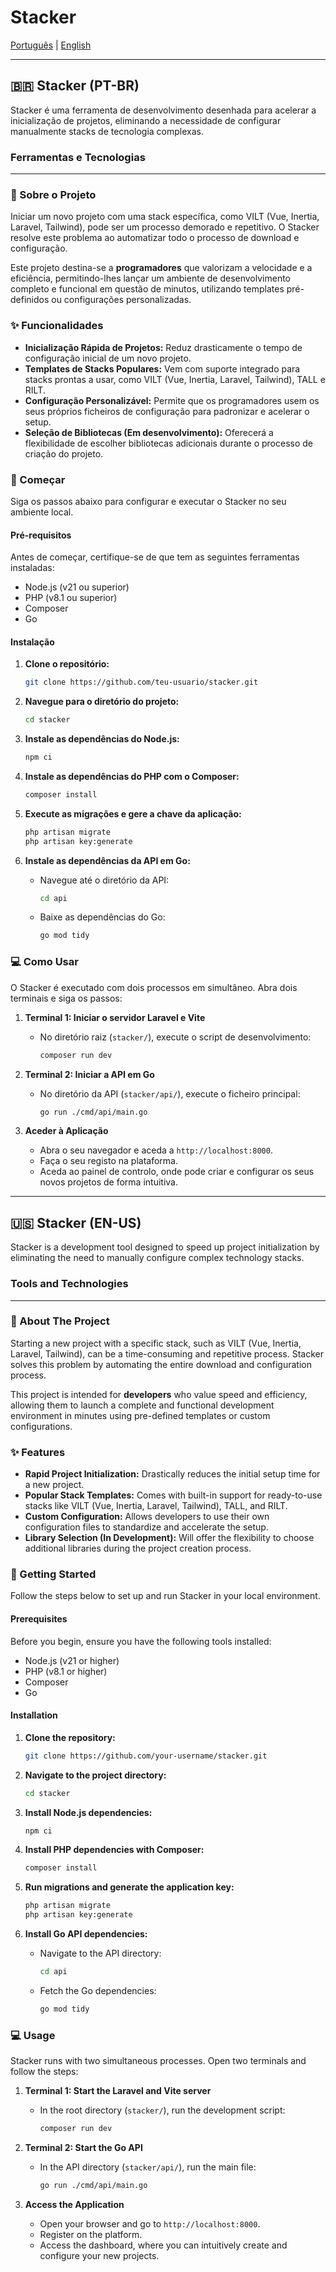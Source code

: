 # Stacker

[Português](https://www.google.com/search?q=%23-stacker-pt-br) | [English](https://www.google.com/search?q=%23-stacker-en-us)

-----

## 🇧🇷 Stacker (PT-BR)

Stacker é uma ferramenta de desenvolvimento desenhada para acelerar a inicialização de projetos, eliminando a necessidade de configurar manualmente stacks de tecnologia complexas.

### Ferramentas e Tecnologias

-----

### 🎯 Sobre o Projeto

Iniciar um novo projeto com uma stack específica, como VILT (Vue, Inertia, Laravel, Tailwind), pode ser um processo demorado e repetitivo. O Stacker resolve este problema ao automatizar todo o processo de download e configuração.

Este projeto destina-se a **programadores** que valorizam a velocidade e a eficiência, permitindo-lhes lançar um ambiente de desenvolvimento completo e funcional em questão de minutos, utilizando templates pré-definidos ou configurações personalizadas.

### ✨ Funcionalidades

  * **Inicialização Rápida de Projetos:** Reduz drasticamente o tempo de configuração inicial de um novo projeto.
  * **Templates de Stacks Populares:** Vem com suporte integrado para stacks prontas a usar, como VILT (Vue, Inertia, Laravel, Tailwind), TALL e RILT.
  * **Configuração Personalizável:** Permite que os programadores usem os seus próprios ficheiros de configuração para padronizar e acelerar o setup.
  * **Seleção de Bibliotecas (Em desenvolvimento):** Oferecerá a flexibilidade de escolher bibliotecas adicionais durante o processo de criação do projeto.

### 🚀 Começar

Siga os passos abaixo para configurar e executar o Stacker no seu ambiente local.

#### Pré-requisitos

Antes de começar, certifique-se de que tem as seguintes ferramentas instaladas:

  * Node.js (v21 ou superior)
  * PHP (v8.1 ou superior)
  * Composer
  * Go

#### Instalação

1.  **Clone o repositório:**

    ```sh
    git clone https://github.com/teu-usuario/stacker.git
    ```

2.  **Navegue para o diretório do projeto:**

    ```sh
    cd stacker
    ```

3.  **Instale as dependências do Node.js:**

    ```sh
    npm ci
    ```

4.  **Instale as dependências do PHP com o Composer:**

    ```sh
    composer install
    ```

5.  **Execute as migrações e gere a chave da aplicação:**

    ```sh
    php artisan migrate
    php artisan key:generate
    ```

6.  **Instale as dependências da API em Go:**

      * Navegue até o diretório da API:
        ```sh
        cd api
        ```
      * Baixe as dependências do Go:
        ```sh
        go mod tidy
        ```

### 💻 Como Usar

O Stacker é executado com dois processos em simultâneo. Abra dois terminais e siga os passos:

1.  **Terminal 1: Iniciar o servidor Laravel e Vite**

      * No diretório raiz (`stacker/`), execute o script de desenvolvimento:
        ```sh
        composer run dev
        ```

2.  **Terminal 2: Iniciar a API em Go**

      * No diretório da API (`stacker/api/`), execute o ficheiro principal:
        ```sh
        go run ./cmd/api/main.go
        ```

3.  **Aceder à Aplicação**

      * Abra o seu navegador e aceda a `http://localhost:8000`.
      * Faça o seu registo na plataforma.
      * Aceda ao painel de controlo, onde pode criar e configurar os seus novos projetos de forma intuitiva.

-----

## 🇺🇸 Stacker (EN-US)

Stacker is a development tool designed to speed up project initialization by eliminating the need to manually configure complex technology stacks.

### Tools and Technologies

-----

### 🎯 About The Project

Starting a new project with a specific stack, such as VILT (Vue, Inertia, Laravel, Tailwind), can be a time-consuming and repetitive process. Stacker solves this problem by automating the entire download and configuration process.

This project is intended for **developers** who value speed and efficiency, allowing them to launch a complete and functional development environment in minutes using pre-defined templates or custom configurations.

### ✨ Features

  * **Rapid Project Initialization:** Drastically reduces the initial setup time for a new project.
  * **Popular Stack Templates:** Comes with built-in support for ready-to-use stacks like VILT (Vue, Inertia, Laravel, Tailwind), TALL, and RILT.
  * **Custom Configuration:** Allows developers to use their own configuration files to standardize and accelerate the setup.
  * **Library Selection (In Development):** Will offer the flexibility to choose additional libraries during the project creation process.

### 🚀 Getting Started

Follow the steps below to set up and run Stacker in your local environment.

#### Prerequisites

Before you begin, ensure you have the following tools installed:

  * Node.js (v21 or higher)
  * PHP (v8.1 or higher)
  * Composer
  * Go

#### Installation

1.  **Clone the repository:**

    ```sh
    git clone https://github.com/your-username/stacker.git
    ```

2.  **Navigate to the project directory:**

    ```sh
    cd stacker
    ```

3.  **Install Node.js dependencies:**

    ```sh
    npm ci
    ```

4.  **Install PHP dependencies with Composer:**

    ```sh
    composer install
    ```

5.  **Run migrations and generate the application key:**

    ```sh
    php artisan migrate
    php artisan key:generate
    ```

6.  **Install Go API dependencies:**

      * Navigate to the API directory:
        ```sh
        cd api
        ```
      * Fetch the Go dependencies:
        ```sh
        go mod tidy
        ```

### 💻 Usage

Stacker runs with two simultaneous processes. Open two terminals and follow the steps:

1.  **Terminal 1: Start the Laravel and Vite server**

      * In the root directory (`stacker/`), run the development script:
        ```sh
        composer run dev
        ```

2.  **Terminal 2: Start the Go API**

      * In the API directory (`stacker/api/`), run the main file:
        ```sh
        go run ./cmd/api/main.go
        ```

3.  **Access the Application**

      * Open your browser and go to `http://localhost:8000`.
      * Register on the platform.
      * Access the dashboard, where you can intuitively create and configure your new projects.
